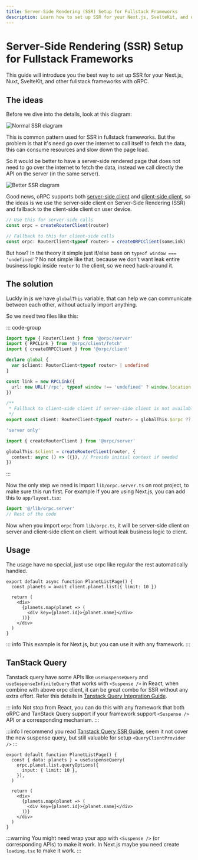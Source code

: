 ```yaml
---
title: Server-Side Rendering (SSR) Setup for Fullstack Frameworks
description: Learn how to set up SSR for your Next.js, SvelteKit, and other fullstack frameworks with oRPC.
---
```


# Server-Side Rendering (SSR) Setup for Fullstack Frameworks

This guide will introduce you the best way to set up SSR for your Next.js, Nuxt, SvelteKit, and other fullstack frameworks with oRPC.

## The ideas

Before we dive into the details, look at this diagram:

![Normal SSR diagram](/images/normal-ssr-diagram.svg)

This is common pattern used for SSR in fullstack frameworks. But the problem is that it's need go over the internet to call itself to fetch the data, this can consume resources and slow down the page load.

So it would be better to have a server-side rendered page that does not need to go over the internet to fetch the data, instead we call directly the API on the server (in the same server).

![Better SSR diagram](/images/better-ssr-diagram.svg)

Good news, oRPC supports both [server-side client](/docs/client/server-side) and [client-side client](/docs/client/client-side), so the ideas is we use the server-side client on Server-Side Rendering (SSR) and fallback to the client-side client on user device.

```ts
// Use this for server-side calls
const orpc = createRouterClient(router)

// Fallback to this for client-side calls
const orpc: RouterClient<typeof router> = createORPCClient(someLink)
```

But how? In the theory it simple just if/else base on `typeof window === 'undefined'`? No not simple like that, because we don't want leak entire business logic inside `router` to the client, so we need hack-around it.

## The solution

Luckly in js we have `globalThis` variable, that can help we can communicate between each other, without actually import anything.

So we need two files like this:

::: code-group

```ts [lib/orpc.ts]
import type { RouterClient } from '@orpc/server'
import { RPCLink } from '@orpc/client/fetch'
import { createORPCClient } from '@orpc/client'

declare global {
  var $client: RouterClient<typeof router> | undefined
}

const link = new RPCLink({
  url: new URL('/rpc', typeof window !== 'undefined' ? window.location.href : 'http://localhost:3000'),
})

/**
 * Fallback to client-side client if server-side client is not available.
 */
export const client: RouterClient<typeof router> = globalThis.$orpc ?? createORPCClient(link)
```

```ts [lib/orpc.server.ts]
'server only'

import { createRouterClient } from '@orpc/server'

globalThis.$client = createRouterClient(router, {
  context: async () => ({}), // Provide initial context if needed
})
```

:::

Now the only step we need is import `lib/orpc.server.ts` on root project, to make sure this run first.
For example If you are using Next.js, you can add this to `app/layout.tsx`:

```ts
import '@/lib/orpc.server'
// Rest of the code
```

Now when you import `orpc` from `lib/orpc.ts`, it will be server-side client on server and client-side client on client. without leak business logic to client.

## Usage

The usage have no special, just use orpc like regular the rest automatically handled.

```tsx
export default async function PlanetListPage() {
  const planets = await client.planet.list({ limit: 10 })

  return (
    <div>
      {planets.map(planet => (
        <div key={planet.id}>{planet.name}</div>
      ))}
    </div>
  )
}
```

::: info
This example is for Next.js, but you can use it with any framework.
:::

## TanStack Query

Tanstack query have some APIs like `useSuspenseQuery` and `useSuspenseInfiniteQuery` that works with `<Suspense />` in React, when combine with above orpc client, it can be great combo for SSR without any extra effort. Refer this details in [Tanstack Query Integration Guide](/docs/tanstack-query/basic).

::: info
Not stop from React, you can do this with any framework that both oRPC and TanStack Query support if your framework support `<Suspense />` API or a corresponding mechanism.
:::

:::info
I recommend you read [Tanstack Query SSR Guide](https://tanstack.com/query/latest/docs/framework/react/guides/ssr), seem it not cover the new suspense query, but still valuable for setup `<QueryClientProvider />`
:::

```tsx
export default function PlanetListPage() {
  const { data: planets } = useSuspenseQuery(
    orpc.planet.list.queryOptions({
      input: { limit: 10 },
    }),
  )

  return (
    <div>
      {planets.map(planet => (
        <div key={planet.id}>{planet.name}</div>
      ))}
    </div>
  )
}
```

:::warning
You might need wrap your app with `<Suspense />` (or corresponding APIs) to make it work. In Next.js maybe you need create `loading.tsx` to make it work.
:::
